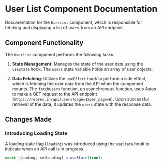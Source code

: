 # User List Component Documentation

Documentation for the `UserList` component, which is responsible for fetching and displaying a list of users from an API endpoint.

## Component Functionality

The `UserList` component performs the following tasks:

1. **State Management**: Manages the state of the user data using the `useState` hook. The `users` state variable holds an array of user objects.

2. **Data Fetching**: Utilizes the `useEffect` hook to perform a side effect, which is fetching the user data from the API when the component mounts. The `fetchUsers` function, an asynchronous function, uses Axios to make a GET request to the API endpoint (`https://reqres.in/api/users?page=1&per_page=6`). Upon successful retrieval of the data, it updates the `users` state with the response data.

## Changes Made

### Introducing Loading State

A loading state flag (`loading`) was introduced using the `useState` hook to indicate when an API call is in progress.

```jsx
const [loading, setLoading] = useState(true);